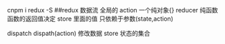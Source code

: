 cnpm i redux -S
##redux 数据流
全局的
action     一个纯对象{}
reducer   纯函数  函数的返回值决定 store 里面的值 只依赖于参数(state,action)
 
dispatch  dispath(action) 修改数据
store  状态的集合